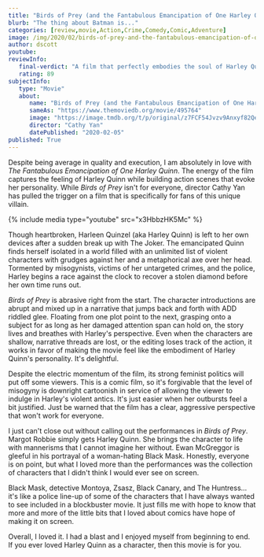 ```yaml
---
title: "Birds of Prey (and the Fantabulous Emancipation of One Harley Quinn) (2020)"
blurb: "The thing about Batman is..."
categories: [review,movie,Action,Crime,Comedy,Comic,Adventure]
image: /img/2020/02/birds-of-prey-and-the-fantabulous-emancipation-of-one-harley-quinn-2020-11-cover.jpg
author: dscott
youtube: 
reviewInfo:
   final-verdict: "A film that perfectly embodies the soul of Harley Quinn."
   rating: 89
subjectInfo:
   type: "Movie"
   about:
      name: "Birds of Prey (and the Fantabulous Emancipation of One Harley Quinn)"
      sameAs: "https://www.themoviedb.org/movie/495764"
      image: "https://image.tmdb.org/t/p/original/z7FCF54Jvzv9Anxyf82QeqFXXOO.jpg"
      director: "Cathy Yan"
      datePublished: "2020-02-05"
published: True
---
```



Despite being average in quality and execution, I am absolutely in love with *The Fantabulous Emancipation of One Harley Quinn*. The energy of the film captures the feeling of Harley Quinn while building action scenes that evoke her personality. While *Birds of Prey* isn't for everyone, director Cathy Yan has pulled the trigger on a film that is specifically for fans of this unique villain.

{% include media type="youtube" src="x3HbbzHK5Mc" %}

Though heartbroken, Harleen Quinzel (aka Harley Quinn) is left to her own devices after a sudden break up with The Joker. The emancipated Quinn finds herself isolated in a world filled with an unlimited list of violent characters with grudges against her and a metaphorical axe over her head. Tormented by misogynists, victims of her untargeted crimes, and the police, Harley begins a race against the clock to recover a stolen diamond before her own time runs out.

*Birds of Prey* is abrasive right from the start. The character introductions are abrupt and mixed up in a narrative that jumps back and forth with ADD riddled glee. Floating from one plot point to the next, grasping onto a subject for as long as her damaged attention span can hold on, the story lives and breathes with Harley's perspective. Even when the characters are shallow, narrative threads are lost, or the editing loses track of the action, it works in favor of making the movie feel like the embodiment of Harley Quinn's personality. It's delightful.

Despite the electric momentum of the film, its strong feminist politics will put off some viewers. This is a comic film, so it's forgivable that the level of misogyny is downright cartoonish in service of allowing the viewer to indulge in Harley's violent antics. It's just easier when her outbursts feel a bit justified. Just be warned that the film has a clear, aggressive perspective that won't work for everyone. 

I just can't close out without calling out the performances in *Birds of Prey*. Margot Robbie simply gets Harley Quinn. She brings the character to life with mannerisms that I cannot imagine her without. Ewan McGreggor is gleeful in his portrayal of a woman-hating Black Mask. Honestly, everyone is on point, but what I loved more than the performances was the collection of characters that I didn't think I would ever see on screen.

Black Mask, detective Montoya, Zsasz, Black Canary, and The Huntress... it's like a police line-up of some of the characters that I have always wanted to see included in a blockbuster movie. It just fills me with hope to know that more and more of the little bits that I loved about comics have hope of making it on screen.

Overall, I loved it. I had a blast and I enjoyed myself from beginning to end. If you ever loved Harley Quinn as a character, then this movie is for you. 